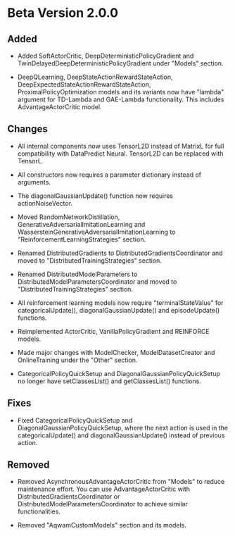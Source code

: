 # Beta Version 2.0.0

## Added

* Added SoftActorCritic, DeepDeterministicPolicyGradient and TwinDelayedDeepDeterministicPolicyGradient under "Models" section.

* DeepQLearning, DeepStateActionRewardStateAction, DeepExpectedStateActionRewardStateAction, ProximalPolicyOptimization models and its variants now have "lambda" argument for TD-Lambda and GAE-Lambda functionality. This includes AdvantageActorCritic model.

## Changes

* All internal components now uses TensorL2D instead of MatrixL for full compatibility with DataPredict Neural. TensorL2D can be replaced with TensorL.

* All constructors now requires a parameter dictionary instead of arguments.

* The diagonalGaussianUpdate() function now requires actionNoiseVector.

* Moved RandomNetworkDistillation, GenerativeAdversarialImitationLearning and WassersteinGenerativeAdversarialImitationLearning to "ReinforcementLearningStrategies" section.

* Renamed DistributedGradients to DistributedGradientsCoordinator and moved to "DistributedTrainingStrategies" section.

* Renamed DistributedModelParameters to DistributedModelParametersCoordinator and moved to "DistributedTrainingStrategies" section.

* All reinforcement learning models now require "terminalStateValue" for categoricalUpdate(), diagonalGaussianUpdate() and episodeUpdate() functions.

* Reimplemented ActorCritic, VanillaPolicyGradient and REINFORCE models.

* Made major changes with ModelChecker, ModelDatasetCreator and OnlineTraining under the "Other" section.

* CategoricalPolicyQuickSetup and DiagonalGaussianPolicyQuickSetup no longer have setClassesList() and getClassesList() functions.

## Fixes

* Fixed CategoricalPolicyQuickSetup and DiagonalGaussianPolicyQuickSetup, where the next action is used in the categoricalUpdate() and diagonalGaussianUpdate() instead of previous action.

## Removed

* Removed AsynchronousAdvantageActorCritic from "Models" to reduce maintenance effort. You can use AdvantageActorCritic with DistributedGradientsCoordinator or DistributedModelParametersCoordinator to achieve similar functionalities.

* Removed "AqwamCustomModels" section and its models.
